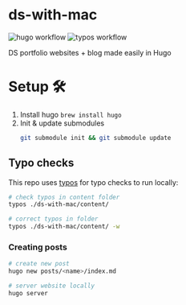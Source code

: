 # ds-with-mac
![hugo workflow](https://github.com/MarcusElwin/MarcusElwin.github.io/actions/workflows/hugo.yml/badge.svg)
![typos workflow](https://github.com/MarcusElwin/MarcusElwin.github.io/actions/workflows/typos.yml/badge.svg)

DS portfolio websites + blog made easily in Hugo

# Setup 🛠️
1. Install hugo `brew install hugo`
2. Init & update submodules
   ```sh
   git submodule init && git submodule update
   ```

## Typo checks
This repo uses [typos](https://github.com/crate-ci/typos/tree/master) for typo checks to run locally:
```sh
# check typos in content folder
typos ./ds-with-mac/content/ 
```

```sh
# correct typos in folder
typos ./ds-with-mac/content/ -w
```

### Creating posts
```sh
# create new post
hugo new posts/<name>/index.md
```

```sh
# server website locally
hugo server
```